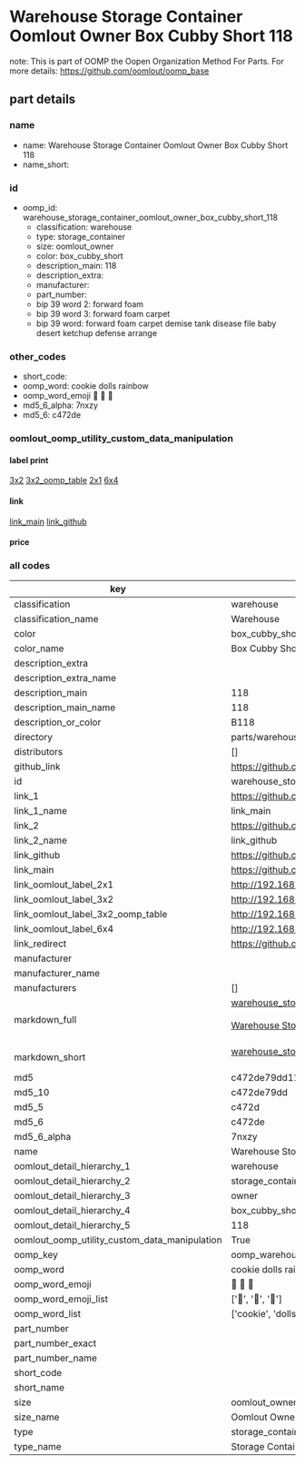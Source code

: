 # Warehouse Storage Container Oomlout Owner Box Cubby Short 118  

note: This is part of OOMP the Oopen Organization Method For Parts. For more details: https://github.com/oomlout/oomp_base

##  part details
  







### name
* name: Warehouse Storage Container Oomlout Owner Box Cubby Short 118
* name_short: 
### id
* oomp_id: warehouse_storage_container_oomlout_owner_box_cubby_short_118
  * classification: warehouse
  * type: storage_container
  * size: oomlout_owner
  * color: box_cubby_short
  * description_main: 118
  * description_extra: 
  * manufacturer: 
  * part_number: 
  * bip 39 word 2: forward foam
  * bip 39 word 3: forward foam carpet
  * bip 39 word: forward foam carpet demise tank disease file baby desert ketchup defense arrange

### other_codes
* short_code: 
* oomp_word: cookie dolls rainbow
* oomp_word_emoji :cookie: :dolls: :rainbow:
* md5_6_alpha: 7nxzy
* md5_6: c472de






### oomlout_oomp_utility_custom_data_manipulation
#### label print
[3x2](http://192.168.1.245:1112/?label=oomp%207nxzy)
[3x2_oomp_table](http://192.168.1.108:1112/?label=oomp%207nxzy)
[2x1](http://192.168.1.242:1112/?label=oomp%207nxzy)
[6x4](http://192.168.1.55:1112/?label=oomp%207nxzy)    

#### link

[link_main](https://github.com/oomlout/oomlout_oomp_version_1_messy/tree/main/parts/warehouse_storage_container_oomlout_owner_box_cubby_short_118) [link_github](https://github.com/oomlout/oomlout_oomp_version_1_messy/tree/main/parts/warehouse_storage_container_oomlout_owner_box_cubby_short_118)                             

#### price







### all codes 
| key | value |  
| --- | --- |  
| classification | warehouse |  
| classification_name | Warehouse |  
| color | box_cubby_short |  
| color_name | Box Cubby Short |  
| description_extra |  |  
| description_extra_name |  |  
| description_main | 118 |  
| description_main_name | 118 |  
| description_or_color | B118 |  
| directory | parts/warehouse_storage_container_oomlout_owner_box_cubby_short_118 |  
| distributors | [] |  
| github_link | https://github.com/oomlout/oomlout_oomp_part_src/tree/main/parts/warehouse_storage_container_oomlout_owner_box_cubby_short_118 |  
| id | warehouse_storage_container_oomlout_owner_box_cubby_short_118 |  
| link_1 | https://github.com/oomlout/oomlout_oomp_version_1_messy/tree/main/parts/warehouse_storage_container_oomlout_owner_box_cubby_short_118 |  
| link_1_name | link_main |  
| link_2 | https://github.com/oomlout/oomlout_oomp_version_1_messy/tree/main/parts/warehouse_storage_container_oomlout_owner_box_cubby_short_118 |  
| link_2_name | link_github |  
| link_github | https://github.com/oomlout/oomlout_oomp_version_1_messy/tree/main/parts/warehouse_storage_container_oomlout_owner_box_cubby_short_118 |  
| link_main | https://github.com/oomlout/oomlout_oomp_version_1_messy/tree/main/parts/warehouse_storage_container_oomlout_owner_box_cubby_short_118 |  
| link_oomlout_label_2x1 | http://192.168.1.242:1112/?label=oomp%207nxzy |  
| link_oomlout_label_3x2 | http://192.168.1.245:1112/?label=oomp%207nxzy |  
| link_oomlout_label_3x2_oomp_table | http://192.168.1.108:1112/?label=oomp%207nxzy |  
| link_oomlout_label_6x4 | http://192.168.1.55:1112/?label=oomp%207nxzy |  
| link_redirect | https://github.com/oomlout/oomlout_oomp_version_1_messy/tree/main/parts/warehouse_storage_container_oomlout_owner_box_cubby_short_118 |  
| manufacturer |  |  
| manufacturer_name |  |  
| manufacturers | [] |  
| markdown_full | [warehouse_storage_container_oomlout_owner_box_cubby_short_118](none)<br>[](none)<br>[Warehouse Storage Container Oomlout Owner Box Cubby Short 118](none)<br><br> |  
| markdown_short | [warehouse_storage_container_oomlout_owner_box_cubby_short_118](none)<br><br> |  
| md5 | c472de79dd110ac4fc6ed3a4459682de |  
| md5_10 | c472de79dd |  
| md5_5 | c472d |  
| md5_6 | c472de |  
| md5_6_alpha | 7nxzy |  
| name | Warehouse Storage Container Oomlout Owner Box Cubby Short 118 |  
| oomlout_detail_hierarchy_1 | warehouse |  
| oomlout_detail_hierarchy_2 | storage_container |  
| oomlout_detail_hierarchy_3 | owner |  
| oomlout_detail_hierarchy_4 | box_cubby_short |  
| oomlout_detail_hierarchy_5 | 118 |  
| oomlout_oomp_utility_custom_data_manipulation | True |  
| oomp_key | oomp_warehouse_storage_container_oomlout_owner_box_cubby_short_118 |  
| oomp_word | cookie dolls rainbow |  
| oomp_word_emoji | :cookie: :dolls: :rainbow: |  
| oomp_word_emoji_list | [':cookie:', ':dolls:', ':rainbow:'] |  
| oomp_word_list | ['cookie', 'dolls', 'rainbow'] |  
| part_number |  |  
| part_number_exact |  |  
| part_number_name |  |  
| short_code |  |  
| short_name |  |  
| size | oomlout_owner |  
| size_name | Oomlout Owner |  
| type | storage_container |  
| type_name | Storage Container |  
